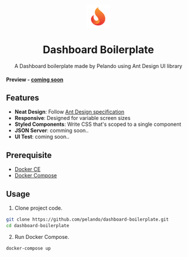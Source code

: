 <p align="center">
  <a href="http://github.com/zuiidea/antd-admin">
    <img alt="antd-pelando" height="64" src="./public/imgs/logo.svg">
  </a>
</p>

<h1 align="center">Dashboard Boilerplate</h1>

<div align="center">

A Dashboard boilerplate made by Pelando using Ant Design UI library

</div>

#### Preview - [coming soon](http://)

## Features

- **Neat Design**: Follow [Ant Design specification](http://ant.design/)
- **Responsive**: Designed for variable screen sizes
- **Styled Components**: Write CSS that's scoped to a single component
- **JSON Server**: comming soon..
- **UI Test**: coming soon..

## Prerequisite

- [Docker CE](https://docs.docker.com/install/linux/docker-ce/ubuntu/)
- [Docker Compose](https://docs.docker.com/compose/overview/)

## Usage

1. Clone project code.

```bash
git clone https://github.com/pelando/dashboard-boilerplate.git
cd dashboard-boilerplate
```

2. Run Docker Compose.

```bash
docker-compose up
```
